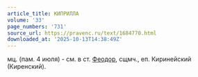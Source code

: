 ```yaml
---
article_title: КИПРИЛЛА
volume: '33'
page_numbers: '731'
source_url: https://pravenc.ru/text/1684770.html
downloaded_at: '2025-10-13T14:38:49Z'
---
```


мц. (пам. 4 июля) - см. в ст. [Феодор](https://pravenc.ru/text/Феодор.html), сщмч., еп. Киринейский (Киренский).
